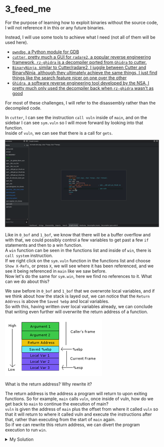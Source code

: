 # 3_feed_me

For the purpose of learning how to exploit binaries without the source code, I will not reference it in this or any future binaries.

Instead, I will use some tools to achieve what I need (not all of them will be used here).

- [`pwndbg`, a Python module for GDB](https://github.com/pwndbg/pwndbg)
- [`cutter`, pretty much a GUI for `radare2`, a popular reverse engineering framework, `rz-ghidra` is a decompiler ported from `Ghidra` to cutter.](https://cutter.re/)
- [`BinaryNinja`, similar to Cutter/radare2, I juggle between Cutter and BinaryNinja, although they ultimately achieve the same things, I just find things like the search feature nicer on one over the other](https://binary.ninja/)
- [`Ghidra`, a software reverse engineering tool developed by the NSA, I pretty much only used the decompiler back when `rz-ghidra` wasn't as good](https://ghidra-sre.org/)

For most of these challenges, I will refer to the disassembly rather than the decompiled code.

In `cutter`, I can see the instruction `call vuln` inside of `main`, and on the sidebar I can see `sym.vuln` so I will move forward by looking into that function.\
Inside of `vuln`, we can see that there is a call for `gets`.

![main disassembly](./images/main_disass.png)

Like in `0_bof` and `1_bof`, we know that there will be a buffer overflow and with that, we could possibly control a few variables to get past a few `if` statements and then to a win function.\
A `win` function can be seen in the functions list and inside of `win`, there is `call system` instruction.\
If we right click on the `sym.vuln` function in the functions list and choose `Show X-Refs`, or press `X`, we will see where it has been referenced, and we see it being referenced in `main` like we saw before.\
Now let's do the same for `sym.win`, here we find no references to it. What can we do about this?

We saw before in `0_bof` and `1_bof` that we overwrote local variables, and if we think about how the stack is layed out, we can notice that the `Return Address` is above the `Saved %ebp` and local variables.\
So with this, having written over local variables already, we can conclude that writing even further will overwrite the return address of a function.

![stack layout](./images/stack.png)

What is the return address? Why rewrite it?

The return address is the address a program will return to upon exiting functions. So for example, `main` calls `vuln`, once inside of vuln, how do we get back to `main` to continue the execution of main?\
`vuln` is given the address of `main` plus the offset from where it called `vuln` so that it will return to where it called vuln and execute the instructions after that, rather than executing from the start of `main` again.\
So if we can rewrite this return address, we can divert the program execution to run `win`.

<details>
<summary>My Solution</summary>

```python
from pwn import *

#context.log_level = "debug"
remote_conn = False

IP = ""
PORT = ""
FILENAME = "./3_feed_me"

if remote_conn:
    p = remote(IP, PORT)
    elf = ELF(FILENAME)
else:
    p = process(FILENAME)
    elf = p.elf

# you could find the buffer size by trial and error,
# using the `cyclic` function from `pwntools` and seeing where it segfaults using `dmesg -T | tail | grep segfault`,
# or looking at the disassembly
# using `cutter` we see that in `vuln` there is a comment `; var char *s @ ebp-0x48`
payload = b"A"*76 + pack(elf.sym['win'])
p.sendlineafter("something?", payload)

p.interactive()
```

</details>
